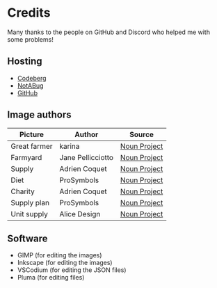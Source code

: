 # Credits

Many thanks to the people on GitHub and Discord who helped me with some problems!

## Hosting

- [Codeberg](https://codeberg.org/mark22k/UnCiv-Great-Farmer)
- [NotABug](https://notabug.org/mark22k/UnCiv-Great-Farmer)
- [GitHub](https://github.com/marek22k/Great-Farmer)

## Image authors

| Picture | Author | Source |
| --- | --- | --- |
| Great farmer | karina | [Noun Project](https://thenounproject.com/icon/farmer-2768314/) |
| Farmyard | Jane Pellicciotto | [Noun Project](https://thenounproject.com/icon/farm-18711/) |
| Supply | Adrien Coquet | [Noun Project](https://thenounproject.com/icon/parcel-3884017/) |
| Diet | ProSymbols | [Noun Project](https://thenounproject.com/icon/diet-1078952/) |
| Charity | Adrien Coquet | [Noun Project](https://thenounproject.com/icon/charity-5677514/) |
| Supply plan | ProSymbols | [Noun Project](https://thenounproject.com/icon/plan-2064938/) |
| Unit supply | Alice Design | [Noun Project](https://thenounproject.com/icon/users-1995129/) |

## Software

- GIMP (for editing the images)
- Inkscape (for editing the images)
- VSCodium (for editing the JSON files)
- Pluma (for editing files)
